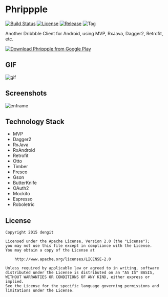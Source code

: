 # Phrippple
[![Build Status](https://travis-ci.org/dengit/Phrippple.svg?branch=master)](https://travis-ci.org/dengit/Phrippple) [![License](https://img.shields.io/badge/license-Apache%202-blue.svg)](https://www.apache.org/licenses/LICENSE-2.0) [![Release](https://img.shields.io/github/release/dengit/Phrippple.svg)](https://github.com/dengit/Phrippple/releases) ![Tag](https://img.shields.io/github/tag/dengit/Phrippple.svg)

Another Dribbble Client for Android, using MVP, RxJava, Dagger2, Retrofit, etc.

[![Download Phrippple from Google Play](http://www.android.com/images/brand/android_app_on_play_large.png)](https://play.google.com/store/apps/details?id=com.dengit.phrippple)

## GIF
![gif](https://cloud.githubusercontent.com/assets/11329773/12214325/9905114c-b6ca-11e5-8b78-3a6e5d815e8b.gif)

## Screenshots
![enframe](https://cloud.githubusercontent.com/assets/11329773/12214198/b51377de-b6c5-11e5-889c-48645f11f2f3.png)

## Technology Stack
- MVP
- Dagger2
- RxJava
- RxAndroid
- Retrofit
- Otto
- Timber
- Fresco
- Gson
- ButterKnife
- OAuth2
- Mockito
- Espresso
- Roboletric


## License
    Copyright 2015 dengit
    
    Licensed under the Apache License, Version 2.0 (the "License");
    you may not use this file except in compliance with the License.
    You may obtain a copy of the License at
    
        http://www.apache.org/licenses/LICENSE-2.0
    
    Unless required by applicable law or agreed to in writing, software
    distributed under the License is distributed on an "AS IS" BASIS,
    WITHOUT WARRANTIES OR CONDITIONS OF ANY KIND, either express or implied.
    See the License for the specific language governing permissions and
    limitations under the License.
